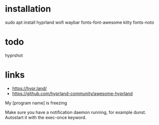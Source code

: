 # installation

sudo apt install hyprland wofi waybar fonts-font-awesome kitty fonts-noto

# todo

hyprshot


# links

- https://hypr.land/
- https://github.com/hyprland-community/awesome-hyprland


My [program name] is freezing

Make sure you have a notification daemon running, for example dunst. Autostart it with the exec-once keyword.
